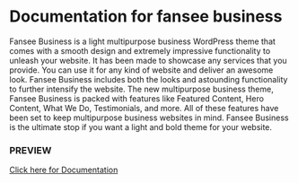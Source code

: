# Documentation for fansee business
Fansee Business is a light multipurpose business WordPress theme that comes with a smooth design and extremely impressive functionality to unleash your website. It has been made to showcase any services that you provide. You can use it for any kind of website and deliver an awesome look. Fansee Business includes both the looks and astounding functionality to further intensify the website. The new multipurpose business theme, Fansee Business is packed with features like Featured Content, Hero Content, What We Do, Testimonials, and more. All of these features have been set to keep multipurpose business websites in mind. Fansee Business is the ultimate stop if you want a light and bold theme for your website.


### PREVIEW
[Click here for Documentation]( https://fanseethemes.github.io/doc-fanseebusiness/)

